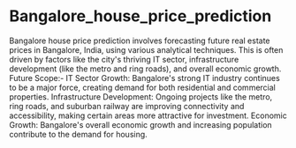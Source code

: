 # Bangalore_house_price_prediction
Bangalore house price prediction involves forecasting future real estate prices in Bangalore, India, using various analytical techniques. This is often driven by factors like the city's thriving IT sector, infrastructure development (like the metro and ring roads), and overall economic growth. 
Future Scope:-
IT Sector Growth:
Bangalore's strong IT industry continues to be a major force, creating demand for both residential and commercial properties. 
Infrastructure Development:
Ongoing projects like the metro, ring roads, and suburban railway are improving connectivity and accessibility, making certain areas more attractive for investment. 
Economic Growth:
Bangalore's overall economic growth and increasing population contribute to the demand for housing. 
